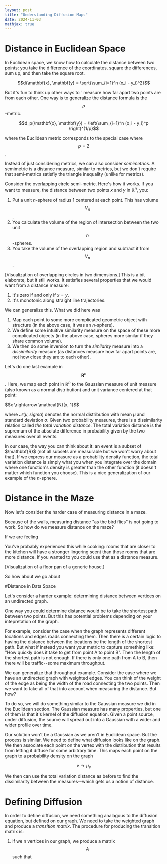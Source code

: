 ```yaml
---
layout: post
title: "Understanding Diffusion Maps"
date: 2024-11-03
mathjax: true
---
```


# Distance in Euclidean Space

In Euclidean space, we know how to calculate the distance between two points: you take the difference of the coordinates, 
square the differences, sum up, and then take the square root.

$$d(\mathbf{x}, \mathbf{y} = \sqrt{\sum_{i=1}^n (x_i - y_i)^2}$$

But it's fun to think up other ways to  ` measure how far apart two points are from each other. 
One way is to generalize the distance formula is the $$p$$-metric.

$$d_p(\mathbf{x}, \mathbf{y}) = \left(\sum_{i=1}^n (x_i - y_i)^p \right)^{1/p}$$

where the Euclidean metric corresponds to the special case where $$p = 2$$. 

Instead of just considering metrics, we can also consider *semimetrics*. A semimetric is a distance measure, similar to metrics, 
but we don't require that semi-metrics satisfiy the triangle inequality (unlike for metrics).

Consider the overlapping circle semi-metric. Here's how it works. If you want to measure, the distance between two points 
$x$ and $y$ in $\mathbb{R}^n$, you:

1. Put a unit $n$-sphere of radius 1 centered at each point. This has volume $$V_n$$.
2. You calculate the volume of the region of intersection between the two unit $$n$$-spheres.
3. You take the volume of the overlapping region and subtract it from $$V_n$$.

[Visualization of overlapping circles in two dimensions.]
This is a bit elaborate, but it still works. It satisfies several properties that we would want from a distance measure:

1. It's zero if and only if $x = y$.
2. It's monotonic along straight line trajectories.

We can generalize this. What we did here was
1. Map each point to some more complicated geometric object with structure (in the above case, it was an $n$-sphere).
2. We define some intuitive similarity measure on the space of these more complicated objects 
(in the above case, spheres more similar if they share common volume).
3. We then do some inversion to turn the *similarity* measure into a *dissimilarity* measure 
(as distances measure how far apart points are, not how close they are to each other).

Let's do one last example in $$\mathbf{R}^n$$. Here, we map each point in $\mathbb{R}^n$ to the Gaussian measure of unit measure
(also known as a normal distribution) and unit variance centered at that point:

$$x \rightarrow \mathcal{N}(x, 1}$$

where $\mathcal{N}(\mu, sigma)$ denotes the normal distribution with mean $\mu$ and standard deviation $\sigma$. 
Given two probability measures, there is a dissimilarity relation called *the total variation distance*. 
The total variation distance is the supremum of the absolute difference in probability given by the two measures over all events. 

In our case, the way you can think about it: an event is a subset of $\mathbbf{R}$ (not all subsets are measurable but we won't worry about that). If we express our measure as a probability density function, the total variation distance is simply what you when you integrate over the domain where one function's density is greater than the other function (it doesn't matter which function you choose). This is a nice generalization of our example of the $n$-sphere.

# Distance in the Maze

Now let's consider the harder case of measuring distance in a maze.

Because of the walls, measuring distance "as the bird flies" is not going to work. So how do we measure distance on the maze?

If we are feeling 

You've probably experienced this while cooking: rooms that are closer to the kitchen will have a stronger lingering scent than those rooms that are more distance. If you wanted to you could use that as a distance measure.

[Visualization of a floor pan of a generic house.]

So how about we go about

#Distance in Data Space


Let's consider a harder example: determining distance between vertices on an undirected graph.

One way you could determine distance would be to take the shortest path between two points. But this has potential problems depending on your intepretation of the graph.

For example, consider the case when the graph represents different locations and edges roads connecting them. Then there is a certain logic to having the distance between the locations be the length of the shortest path. But what if instead you want your metric to capture something like: "How quickly does it take to get from point A to point B". Then the length of the shortest path is not enough. If there is only one path from A to B, then there will be traffic--some maximum throughput.

We can generalize that throughput example. Consider the case where we have an undirected graph with weighted edges. You can think of the weight of the edge as being the width of the road connecting the two points.  Then we want to take all of that into account when measuring the distance. But how?

To do so, we will do something similar to the Gaussian measure we did in the Euclidean section. The Gaussian measure has many properties, but one of them is that it's kernel of the diffusion equation. Given a point source, under diffusion, the source will spread out into a Gaussian with a wider and wider profile over time.

Our solution won't be a Gaussian as we aren't in Euclidean space. But the process is similar. We need to define what diffusion looks like on the graph. We then associate each point on the vertex with the distribution that results from letting it diffuse for some arbitrary time. This maps each point on the graph to a probability density on the graph

$$v \rightarrow \mu_v$$

We then can use the total variation distance as before to find the dissimilarity between the measures--which gets us a notion of distance.

# Defining Diffusion

In order to define diffusion, we need something analagous to the diffusion equation, but defined on our graph. We need to take the weighted graph and produce a *transition matrix*. The procedure for producing the transition matrix is:
1. if we n vertices in our graph, we produce a matrix $$A$$ such that